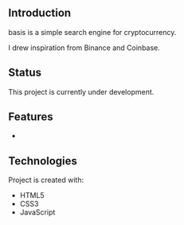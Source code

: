 ## Introduction

basis is a simple search engine for cryptocurrency.

I drew inspiration from Binance and Coinbase.

## Status

This project is currently under development.

## Features

-

## Technologies

Project is created with:

- HTML5
- CSS3
- JavaScript
